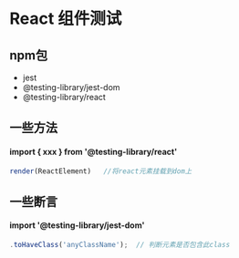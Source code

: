 # React 组件测试

## npm包
  + jest
  + @testing-library/jest-dom
  + @testing-library/react

## 一些方法
  #### import  { xxx }  from '@testing-library/react'
  ```ts
  render(ReactElement)   //将react元素挂载到dom上
  ```
    

## 一些断言
  #### import '@testing-library/jest-dom'
  ```ts
  .toHaveClass('anyClassName');  // 判断元素是否包含此class
  ```